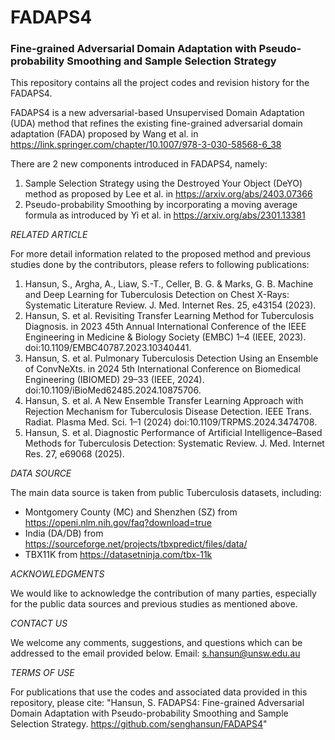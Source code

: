 # FADAPS4

### Fine-grained Adversarial Domain Adaptation with Pseudo-probability Smoothing and Sample Selection Strategy

This repository contains all the project codes and revision history for the FADAPS4.

FADAPS4 is a new adversarial-based Unsupervised Domain Adaptation (UDA) method that refines the existing fine-grained adversarial domain adaptation (FADA) proposed by Wang et al. in https://link.springer.com/chapter/10.1007/978-3-030-58568-6_38

There are 2 new components introduced in FADAPS4, namely:
1. Sample Selection Strategy using the Destroyed Your Object (DeYO) method as proposed by Lee et al. in https://arxiv.org/abs/2403.07366
2. Pseudo-probability Smoothing by incorporating a moving average formula as introduced by Yi et al. in https://arxiv.org/abs/2301.13381


*RELATED ARTICLE*

For more detail information related to the proposed method and previous studies done by the contributors, please refers to following publications:
1. Hansun, S., Argha, A., Liaw, S.-T., Celler, B. G. & Marks, G. B. Machine and Deep Learning for Tuberculosis Detection on Chest X-Rays: Systematic Literature Review. J. Med. Internet Res. 25, e43154 (2023).
2. Hansun, S. et al. Revisiting Transfer Learning Method for Tuberculosis Diagnosis. in 2023 45th Annual International Conference of the IEEE Engineering in Medicine & Biology Society (EMBC) 1–4 (IEEE, 2023). doi:10.1109/EMBC40787.2023.10340441.
3. Hansun, S. et al. Pulmonary Tuberculosis Detection Using an Ensemble of ConvNeXts. in 2024 5th International Conference on Biomedical Engineering (IBIOMED) 29–33 (IEEE, 2024). doi:10.1109/iBioMed62485.2024.10875706.
4. Hansun, S. et al. A New Ensemble Transfer Learning Approach with Rejection Mechanism for Tuberculosis Disease Detection. IEEE Trans. Radiat. Plasma Med. Sci. 1–1 (2024) doi:10.1109/TRPMS.2024.3474708.
5. Hansun, S. et al. Diagnostic Performance of Artificial Intelligence–Based Methods for Tuberculosis Detection: Systematic Review. J. Med. Internet Res. 27, e69068 (2025).


*DATA SOURCE*

The main data source is taken from public Tuberculosis datasets, including:
* Montgomery County (MC) and Shenzhen (SZ) from https://openi.nlm.nih.gov/faq?download=true
* India (DA/DB) from https://sourceforge.net/projects/tbxpredict/files/data/
* TBX11K from https://datasetninja.com/tbx-11k

*ACKNOWLEDGMENTS*

We would like to acknowledge the contribution of many parties, especially for the public data sources and previous studies as mentioned above.

*CONTACT US*

We welcome any comments, suggestions, and questions which can be addressed to the email provided below.
Email: s.hansun@unsw.edu.au

*TERMS OF USE*

For publications that use the codes and associated data provided in this repository, please cite: "Hansun, S. FADAPS4: Fine-grained Adversarial Domain Adaptation with Pseudo-probability Smoothing and Sample Selection Strategy. https://github.com/senghansun/FADAPS4"
